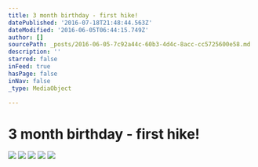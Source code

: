 ```yaml
---
title: 3 month birthday - first hike!
datePublished: '2016-07-18T21:48:44.563Z'
dateModified: '2016-06-05T06:44:15.749Z'
author: []
sourcePath: _posts/2016-06-05-7c92a44c-60b3-4d4c-8acc-cc5725600e58.md
description: ''
starred: false
inFeed: true
hasPage: false
inNav: false
_type: MediaObject

---
```

# 3 month birthday - first hike!
![](https://the-grid-user-content.s3-us-west-2.amazonaws.com/5a7faea3-c3f3-4970-bee7-c8356146b967.jpg)
![](https://the-grid-user-content.s3-us-west-2.amazonaws.com/b2b83fe5-b54d-4121-823f-a91e0d878523.jpg)
![](https://the-grid-user-content.s3-us-west-2.amazonaws.com/e651819b-9eda-429a-b796-bc5022af1206.jpg)
![](https://the-grid-user-content.s3-us-west-2.amazonaws.com/2d8c5513-6c04-4559-a8d7-bdee30dccdac.jpg)
![](https://the-grid-user-content.s3-us-west-2.amazonaws.com/d3914a19-12c2-43cd-b6c0-b3ce51f9fc18.jpg)